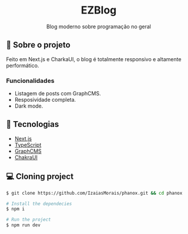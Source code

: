 <h1 align='center'>
   EZBlog
</h1>

<p align="center">Blog moderno sobre programação no geral</p>

## 📃 Sobre o projeto

Feito em Next.js e CharkaUI, o blog é totalmente responsivo e altamente performático.

### Funcionalidades

- Listagem de posts com GraphCMS.
- Resposividade completa.
- Dark mode.

## 🚀 Tecnologias

- [Next.js](https://nextjs.org/)
- [TypeScript](https://www.typescriptlang.org/)
- [GraphCMS](https://hygraph.com/)
- [ChakraUI](https://chakra-ui.com/)

## 💻 Cloning project

```bash
$ git clone https://github.com/IzaiasMorais/phanox.git && cd phanox
```

```bash
# Install the dependecies
$ npm i

# Run the project
$ npm run dev

```


